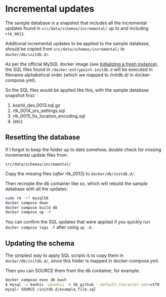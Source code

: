 # Incremental updates

The sample database is a snapshot that includes all the incremental updates found in `src/data/schemas/incremental/` up to and including `rtk_0013`.

Additional incremental updates to be applied to the sample database, should be copied from  `src/data/schemas/incremental/` to `docker/db/initdb.d/`.

As per the official MySQL docker image (see [Initializing a fresh instance](https://hub.docker.com/_/mysql)), the SQL files found in `/docker-entrypoint-initdb.d` will be executed in filename alphabetical order (which we mapped to /initdb.d/ in docker-compose.yml).

So the SQL files would be applied like this, with the sample database snapshot first:

1. koohii_dev_0013.sql.gz
2. rtk_0014_srs_settings.sql
3. rtk_0015_fix_location_encoding.sql
4. (etc)

## Resetting the database

If I forgot to keep the folder up to date somehow, double check for missing incremental  update files from:

    src/data/schemas/incremental/

Copy the missing files (*after* rtk_0013) to `docker/db/initdb.d/`.

Then recreate the db container like so, which will rebuild the sample database with all the updates:

```bash
sudo rm -rf mysql56
docker compose down
docker compose build db
docker compose up -d
```

You can confirm the SQL updates that were applied if you quickly run `docker compose logs -f` after using `up -d`.

## Updating the schema

The simplest way to apply SQL scripts is to copy them in `docker/db/initdb.d/`, since this folder is mapped in docker-compose.yml.

Then you can SOURCE them from the db container, for example:

```bash
docker compose exec db bash
$ mysql -u koohii -pkoohii -D db_github --default-character-set=utf8
mysql> SOURCE /initdb.d/example_file.sql
```
